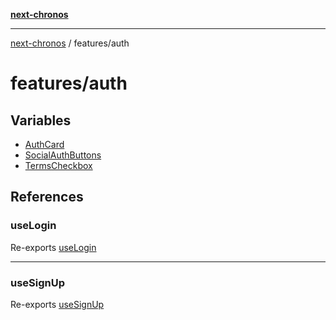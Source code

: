 [**next-chronos**](../../README.md)

***

[next-chronos](../../README.md) / features/auth

# features/auth

## Variables

- [AuthCard](variables/AuthCard.md)
- [SocialAuthButtons](variables/SocialAuthButtons.md)
- [TermsCheckbox](variables/TermsCheckbox.md)

## References

### useLogin

Re-exports [useLogin](hooks/useLogin/functions/useLogin.md)

***

### useSignUp

Re-exports [useSignUp](hooks/useSignUp/functions/useSignUp.md)
